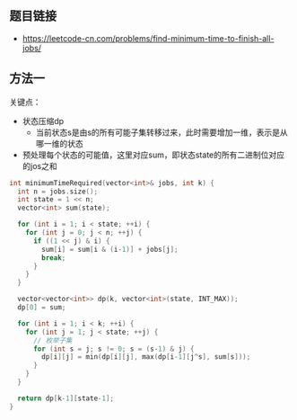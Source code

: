 ## 题目链接
- https://leetcode-cn.com/problems/find-minimum-time-to-finish-all-jobs/

## 方法一
关键点：
- 状态压缩dp
  - 当前状态s是由s的所有可能子集转移过来，此时需要增加一维，表示是从哪一维的状态
- 预处理每个状态的可能值，这里对应sum，即状态state的所有二进制位对应的jos之和

```c++
int minimumTimeRequired(vector<int>& jobs, int k) {
  int n = jobs.size();
  int state = 1 << n;
  vector<int> sum(state);

  for (int i = 1; i < state; ++i) {
    for (int j = 0; j < n; ++j) {
      if ((1 << j) & i) {
        sum[i] = sum[i & (i-1)] + jobs[j];
        break;
      }
    }
  }

  vector<vector<int>> dp(k, vector<int>(state, INT_MAX));
  dp[0] = sum;

  for (int i = 1; i < k; ++i) {
    for (int j = 1; j < state; ++j) {
      // 枚举子集
      for (int s = j; s != 0; s = (s-1) & j) {
        dp[i][j] = min(dp[i][j], max(dp[i-1][j^s], sum[s]));
      }
    }
  }

  return dp[k-1][state-1];
}
```
